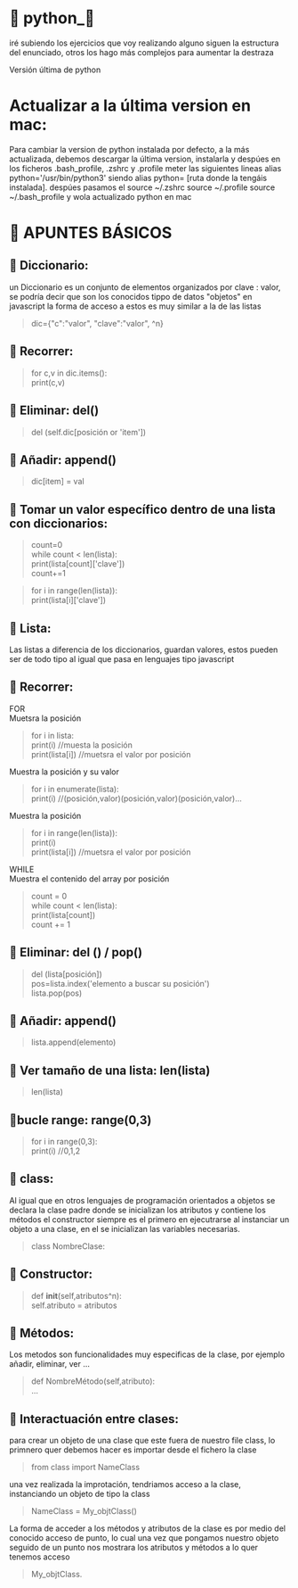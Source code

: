 # :snake: python_:snake:
iré subiendo los ejercicios que voy realizando alguno siguen la estructura del enunciado, otros los hago más complejos para aumentar la destraza

Versión última de python<br/>

# Actualizar a la última version en mac:
Para cambiar la version de python instalada por defecto, a la más actualizada, debemos descargar la última version, instalarla y despúes en los ficheros .bash_profile, .zshrc  y .profile meter las siguientes lineas alias python='/usr/bin/python3' siendo alias python= [ruta donde la tengáis instalada]. despúes pasamos el source ~/.zshrc source ~/.profile source ~/.bash_profile y wola actualizado python en mac

# :memo: APUNTES BÁSICOS

## :gem: Diccionario:
un Diccionario es un conjunto de elementos organizados por clave : valor, se podría decir que son los conocidos tippo de datos "objetos" en javascript la forma de acceso a estos es muy similar a la de las listas<br/>

> dic={"c":"valor", "clave":"valor", ^n}<br/>

:dart: Recorrer:
---------
> for c,v in dic.items():<br/>
>  print(c,v)<br/>

:dart: Eliminar: del()
---------------
> del (self.dic[posición or 'item'])<br/>

:dart: Añadir: append()
----------------
> dic[item] = val<br/>

:dart: Tomar un valor específico dentro de una lista con diccionarios:
-----------------------------------------------------------------
> count=0<br/>
> while count < len(lista):<br/>
>   print(lista[count]['clave'])<br/>
>   count+=1<br/>
  
> for i in range(len(lista)):<br/>
>   print(lista[i]['clave'])<br/>

## :gem: Lista:
Las listas a diferencia de los diccionarios, guardan valores, estos pueden ser de todo tipo al igual que pasa en lenguajes tipo javascript<br/>

:dart: Recorrer:
---------
FOR<br/>
Muetsra la posición<br/>
> for i in lista:<br/>
>   print(i)           //muesta la posición<br/>
>   print(lista[i])    //muetsra el valor por posición<br/>

Muestra la posición y su valor<br/>
> for i in enumerate(lista):<br/>
>   print(i)   //(posición,valor)(posición,valor)(posición,valor)...<br/>

Muestra la posición<br/>
> for i in range(len(lista)):<br/>
>    print(i)<br/>
>    print(lista[i])     //muetsra el valor por posición<br/>

WHILE<br/>
Muestra el contenido del array por posición<br/>
> count = 0<br/>
> while count < len(lista):<br/>
>    print(lista[count])<br/>
>    count += 1<br/>

:dart: Eliminar: del () / pop()
------------------------
> del (lista[posición])<br/>
> pos=lista.index('elemento a buscar su posición')<br/>
> lista.pop(pos)<br/>

:dart: Añadir: append()
----------------
> lista.append(elemento)<br/>

:dart: Ver tamaño de una lista: len(lista)
-----------------------------------
> len(lista)<br/>

:dart:bucle range: range(0,3)
-----------------------------
> for i in range(0,3):<br/>
>   print(i)      //0,1,2<br/>

## :gem: class:
Al igual que en otros lenguajes de programación orientados a objetos se declara la clase padre donde se inicializan los atributos y contiene los métodos
el constructor siempre es el primero en ejecutrarse al instanciar un objeto a una clase, en el se inicializan las variables necesarias.<br/>

> class NombreClase:<br/>

:dart: Constructor:
------------
> def __init__(self,atributos^n):<br/>
>   self.atributo = atributos<br/>

:dart: Métodos:
--------
Los metodos son funcionalidades muy especificas de la clase, por ejemplo añadir, eliminar, ver ...<br/>
> def NombreMétodo(self,atributo):<br/>
>   ...<br/>

:dart: Interactuación entre clases:
----------------------------
para crear un objeto de una clase que este fuera de nuestro file class, lo primnero quer debemos hacer es importar desde el fichero la clase<br/>

> from class import NameClass<br/>

una vez realizada la improtación, tendriamos acceso a la clase, instanciando un objeto de tipo la class<br/>

> NameClass = My_objtClass()<br/>

La forma de acceder a los métodos y atributos de la clase es por medio del conocido acceso de punto, lo cual una vez que pongamos nuestro objeto seguido de un punto nos mostrara los atributos y métodos a lo quer tenemos acceso<br/>

> My_objtClass.<br/>
